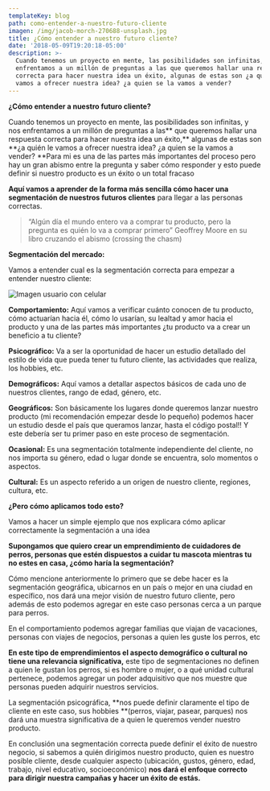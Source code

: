 ```yaml
---
templateKey: blog
path: como-entender-a-nuestro-futuro-cliente
imagen: /img/jacob-morch-270688-unsplash.jpg
title: ¿Cómo entender a nuestro futuro cliente?
date: '2018-05-09T19:20:18-05:00'
description: >-
  Cuando tenemos un proyecto en mente, las posibilidades son infinitas, y nos
  enfrentamos a un millón de preguntas a las que queremos hallar una respuesta
  correcta para hacer nuestra idea un éxito, algunas de estas son ¿a quién le
  vamos a ofrecer nuestra idea? ¿a quien se la vamos a vender?
---
```

**¿Cómo entender a nuestro futuro cliente?**

Cuando tenemos un proyecto en mente, las posibilidades son infinitas, y nos enfrentamos a un millón de preguntas a las** que queremos hallar una respuesta correcta para hacer nuestra idea un éxito,** algunas de estas son **¿a quién le vamos a ofrecer nuestra idea? ¿a quien se la vamos a vender? **Para mi es una de las partes más importantes del proceso pero hay un gran abismo entre la pregunta y saber cómo responder y esto puede definir si nuestro producto es un éxito o un total fracaso

**Aquí vamos a aprender de la forma más sencilla cómo hacer una segmentación de nuestros futuros clientes** para llegar a las personas correctas.

> “Algún día el mundo entero va a comprar tu producto, pero la pregunta es quién lo va a comprar primero” Geoffrey Moore en su libro cruzando el abismo (crossing the chasm)

**Segmentación del mercado:**

Vamos a entender cual es la segmentación correcta para empezar a entender nuestro cliente:

![Imagen usuario con celular](/img/jacob-morch-270688-unsplash.jpg)

**Comportamiento:** Aquí vamos a verificar cuánto conocen de tu producto, cómo actuarían hacia él, cómo lo usarían, su lealtad y amor hacia el producto y una de las partes más importantes ¿tu producto va a crear un beneficio a tu cliente?

**Psicográfico:** Va a ser la oportunidad de hacer un estudio detallado del estilo de vida que pueda tener tu futuro cliente, las actividades que realiza, los hobbies, etc.

**Demográficos:** Aquí vamos a detallar aspectos básicos de cada uno de nuestros clientes, rango de edad, género, etc.

**Geográficos:** Son básicamente los lugares donde queremos lanzar nuestro producto (mi recomendación empezar desde lo pequeño) podemos hacer un estudio desde el país que queramos lanzar, hasta el código postal!! Y este debería ser tu primer paso en este proceso de segmentación.

**Ocasional:** Es una segmentación totalmente independiente del cliente, no nos importa su género, edad o lugar donde se encuentra, solo momentos o aspectos.

**Cultural:** Es un aspecto referido a un origen de nuestro cliente, regiones, cultura, etc.

**¿Pero cómo aplicamos todo esto?**

Vamos a hacer un simple ejemplo que nos explicara cómo aplicar correctamente la segmentación a una idea

**Supongamos que quiero crear un emprendimiento de cuidadores de perros, personas que estén dispuestos a cuidar tu mascota mientras tu no estes en casa, ¿cómo haría la segmentación?**

Cómo mencione anteriormente lo primero que se debe hacer es la segmentación geográfica, ubicarnos en un país o mejor en una ciudad en específico, nos dará una mejor visión de nuestro futuro cliente, pero además de esto podemos agregar en este caso personas cerca a un parque para perros.

En el comportamiento podemos agregar familias que viajan de vacaciones, personas con viajes de negocios, personas a quien les guste los perros, etc

**En este tipo de emprendimientos el aspecto demográfico o cultural no tiene una relevancia significativa,** este tipo de segmentaciones no definen a quien le gustan los perros, si es hombre o mujer, o a qué unidad cultural pertenece, podemos agregar un poder adquisitivo que nos muestre que personas pueden adquirir nuestros servicios.

La segmentación psicográfica, **nos puede definir claramente el tipo de cliente en este caso, sus hobbies **(perros, viajar, pasear, parques) nos dará una muestra significativa de a quien le queremos vender nuestro producto.

En conclusión una segmentación correcta puede definir el éxito de nuestro negocio, si sabemos a quién dirigimos nuestro producto, quien es nuestro posible cliente, desde cualquier aspecto (ubicación, gustos, género, edad, trabajo, nivel educativo, socioeconómico) **nos dará el enfoque correcto para dirigir nuestra campañas y hacer un éxito de estás.**
